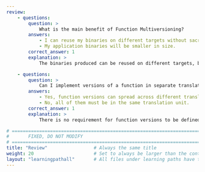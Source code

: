 ```yaml
---
review:
    - questions:
        question: >
            What is the main benefit of Function Multiversioning?
        answers:
            - I can reuse my binaries on different targets without sacrificing runtime performance.
            - My application binaries will be smaller in size.
        correct_answer: 1
        explanation: >
            The binaries produced can be reused on different targets, but they might be larger in size.

    - questions:
        question: >
            Can I implement versions of a function in separate translation units?
        answers:
            - Yes, function versions can spread across different translations units.
            - No, all of them must be in the same translation unit.
        correct_answer: 1
        explanation: >
            There is no requirement for function versions to be defined in the same translation unit. However, they must all be declared in the translation unit which contains the definition of the default version.

# ================================================================================
#       FIXED, DO NOT MODIFY
# ================================================================================
title: "Review"                 # Always the same title
weight: 20                      # Set to always be larger than the content in this path
layout: "learningpathall"       # All files under learning paths have this same wrapper
---
```

